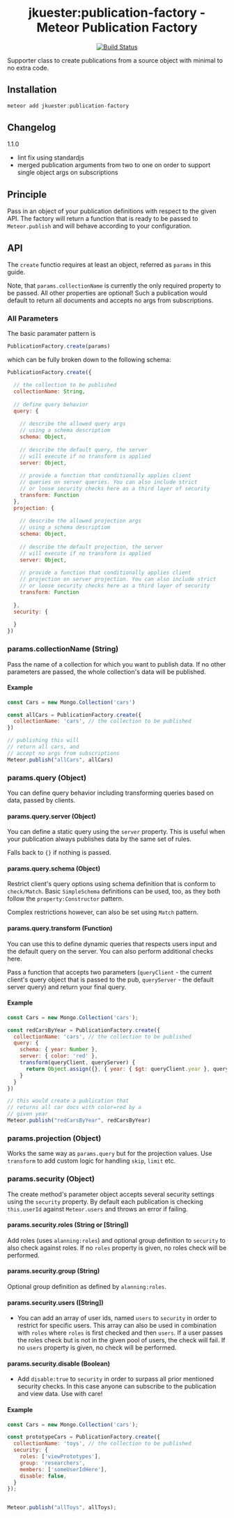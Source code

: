<center>
<h1>jkuester:publication-factory - Meteor Publication Factory</h1>

[![Build Status](https://travis-ci.org/jankapunkt/meteor-publication-factory.svg?branch=master)](https://travis-ci.org/jankapunkt/meteor-publication-factory)

</center>

Supporter class to create publications from a source object with minimal to no extra code.

## Installation

```javascript
meteor add jkuester:publication-factory
```

## Changelog

1.1.0

* lint fix using standardjs
* merged publication arguments from two to one on order to support single object args on subscriptions

## Principle

Pass in an object of your publication definitions with respect to the given API. 
The factory will return a function that is ready to be passed to `Meteor.publish` and will behave according to your 
configuration.

## API

The `create` functio requires at least an object, referred as `params` in this guide. 

Note, that `params.collectionName` is currently the only required property to be passed.
All other properties are optional! Such a publication would default to return all documents and accepts no args from subscriptions.

### All Parameters

The basic paramater pattern is
 
```javascript
PublicationFactory.create(params)
```

which can be fully broken down to the following schema:

```javascript
PublicationFactory.create({

  // the collection to be published
  collectionName: String,
  
  // define query behavior
  query: {
    
    // describe the allowed query args 
    // using a schema descriptiom
    schema: Object,
    
    // describe the default query, the server
    // will execute if no transform is applied
    server: Object,
    
    // provide a function that conditionally applies client
    // queries on server queries. You can also include strict
    // or loose security checks here as a third layer of security
    transform: Function
  },
  projection: {
    
    // describe the allowed projection args 
    // using a schema descriptiom
    schema: Object,
    
    // describe the default projection, the server
    // will execute if no transform is applied
    server: Object,
    
    // provide a function that conditionally applies client
    // projection on server projection. You can also include strict
    // or loose security checks here as a third layer of security
    transform: Function
        
  },
  security: {
    
  }
})
```

### params.collectionName (String) 

Pass the name of a collection for which you want to publish data. If no other parameters are passed, the whole 
collection's data will be published.

#### Example

```javascript
const Cars = new Mongo.Collection('cars')

const allCars = PublicationFactory.create({
  collectionName: 'cars', // the collection to be published
})

// publishing this will
// return all cars, and 
// accept no args from subscriptions
Meteor.publish("allCars", allCars)
```

### params.query (Object)

You can define query behavior including transforming queries based on data, passed by clients.

#### params.query.server (Object)

You can define a static query using the `server` property. This is useful when your publication always publishes data 
by the same set of rules.

Falls back to `{}` if nothing is passed.

#### params.query.schema (Object)

Restrict client's query options using schema definition that is conform to `check/Match`.
Basic `SimpleSchema` definitions can be used, too, as they both follow the `property:Constructor` pattern. 

Complex restrictions however, can also be set using `Match` pattern.

#### params.query.transform (Function)

You can use this to define dynamic queries that respects users input and the default query on the server. You can also
perform additional checks here. 

Pass a function that accepts two parameters (`queryClient` - the current client's query object that is passed to the pub, 
`queryServer` - the default server query) and return your final query.

#### Example

```javascript
const Cars = new Mongo.Collection('cars');

const redCarsByYear = PublicationFactory.create({
  collectionName: 'cars', // the collection to be published
  query: {
    schema: { year: Number },
    server: { color: 'red' },
    transform(queryClient, queryServer) {
      return Object.assign({}, { year: { $gt: queryClient.year }, queryServer})
    }
  }
})

// this would create a publication that
// returns all car docs with color=red by a
// given year
Meteor.publish("redCarsByYear", redCarsByYear)
```

### params.projection (Object)

Works the same way as `params.query` but for the projection values. Use `transform` to add custom logic for handling 
`skip`, `limit` etc.

### params.security (Object)

The create method's parameter object accepts several security settings using the `security` property. 
By default each publication is checking `this.userId` against `Meteor.users` and throws an error if failing.

#### params.security.roles (String or [String])

Add roles (uses `alanning:roles`) and optional group definition to `security` to also check against roles. If no 
`roles` property is given, no roles check will be performed.

#### params.security.group (String)

Optional group definition as defined by `alanning:roles`. 

#### params.security.users ([String])

* You can add an array of user ids, named `users` to `security` in order to restrict for specific users.
This array can also be used in combination with `roles` where `roles` is first checked and then `users`. 
If a user passes the roles check but is not in the given pool of users, the check will fail. If no `users` property 
is given, no check will be performed.  

#### params.security.disable (Boolean)

* Add `disable:true` to  `security` in order to surpass all prior mentioned security checks. In this case anyone can 
subscribe to the publication and view data. Use with care!

#### Example


```javascript
const Cars = new Mongo.Collection('cars');

const prototypeCars = PublicationFactory.create({
  collectionName: 'toys', // the collection to be published
  security: {
    roles: ['viewPrototypes'],
    group: 'researchers',
    members: ['someUserIdHere'],
    disable: false,
  }
});


Meteor.publish("allToys", allToys);
```